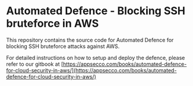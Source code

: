 # Automated Defence - Blocking SSH bruteforce in AWS

This repository contains the source code for Automated Defence for blocking SSH bruteforce attacks against AWS.

For detailed instructions on how to setup and deploy the defence, please refer to our gitbook at [https://appsecco.com/books/automated-defence-for-cloud-security-in-aws/](https://appsecco.com/books/automated-defence-for-cloud-security-in-aws/)